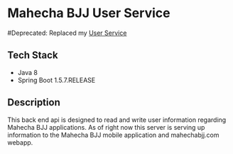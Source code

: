 # Mahecha BJJ User Service
#Deprecated: Replaced my [User Service](https://github.com/Bmahecha123/MahechaBjjBackendKotlin)

## Tech Stack
* Java 8
* Spring Boot 1.5.7.RELEASE
## Description
This back end api is designed to read and write user information regarding Mahecha BJJ applications. As of right now this server is serving up information to the Mahecha BJJ mobile application and mahechabjj.com webapp.